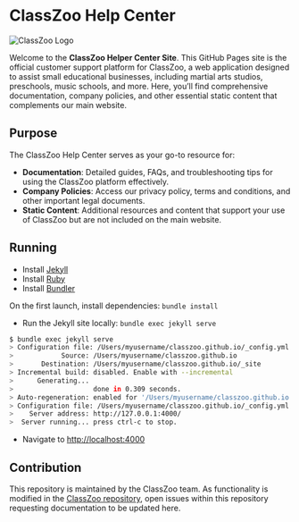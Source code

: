 # ClassZoo Help Center

<img src="https://help.classzoo.ca/assets/images/classzoo_40x40.png" alt="ClassZoo Logo" />

Welcome to the **ClassZoo Helper Center Site**. This GitHub Pages site is the official customer support platform for ClassZoo, a web application designed to assist small educational businesses, including martial arts studios, preschools, music schools, and more. Here, you’ll find comprehensive documentation, company policies, and other essential static content that complements our main website.

## Purpose

The ClassZoo Help Center serves as your go-to resource for:

- **Documentation**: Detailed guides, FAQs, and troubleshooting tips for using the ClassZoo platform effectively.
- **Company Policies**: Access our privacy policy, terms and conditions, and other important legal documents.
- **Static Content**: Additional resources and content that support your use of ClassZoo but are not included on the main website.

## Running 

- Install [Jekyll](https://jekyllrb.com/docs/installation/)
- Install [Ruby](https://www.ruby-lang.org/en/documentation/installation/)
- Install [Bundler](https://bundler.io/)

On the first launch, install dependencies: `bundle install`

- Run the Jekyll site locally: `bundle exec jekyll serve`

```bash
$ bundle exec jekyll serve
> Configuration file: /Users/myusername/classzoo.github.io/_config.yml
>            Source: /Users/myusername/classzoo.github.io
>       Destination: /Users/myusername/classzoo.github.io/_site
> Incremental build: disabled. Enable with --incremental
>      Generating...
>                    done in 0.309 seconds.
> Auto-regeneration: enabled for '/Users/myusername/classzoo.github.io'
> Configuration file: /Users/myusername/classzoo.github.io/_config.yml
>    Server address: http://127.0.0.1:4000/
>  Server running... press ctrl-c to stop.
```

- Navigate to [http://localhost:4000](http://localhost:4000)

## Contribution

This repository is maintained by the ClassZoo team. As functionality is modified in the [ClassZoo repository](https://github.com/classzoo/classzoo), open issues within this repository requesting documentation to be updated here.
